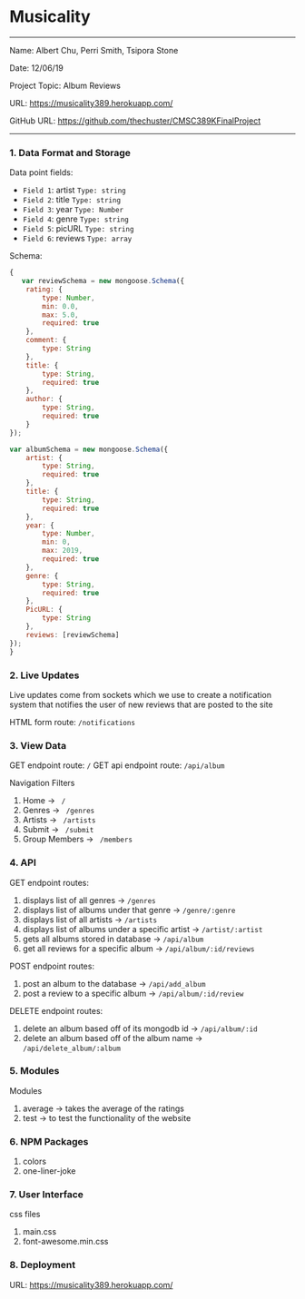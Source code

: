 # Musicality

---

Name: Albert Chu, Perri Smith, Tsipora Stone

Date: 12/06/19

Project Topic: Album Reviews

URL: https://musicality389.herokuapp.com/

GitHub URL: https://github.com/thechuster/CMSC389KFinalProject 

---


### 1. Data Format and Storage

Data point fields:
- `Field 1`:     artist       `Type: string`
- `Field 2`:     title       `Type: string`
- `Field 3`:     year       `Type: Number`
- `Field 4`:     genre       `Type: string`
- `Field 5`:     picURL       `Type: string`
- `Field 6`:     reviews       `Type: array`

Schema: 
```javascript
{
   var reviewSchema = new mongoose.Schema({
    rating: {
        type: Number,
        min: 0.0,
        max: 5.0,
        required: true
    },
    comment: {
        type: String
    },
    title: {
        type: String,
        required: true
    },
    author: {
        type: String,
        required: true
    }
});

var albumSchema = new mongoose.Schema({
    artist: {
        type: String,
        required: true
    },
    title: {
        type: String,
        required: true
    },
    year: {
        type: Number,
        min: 0,
        max: 2019,
        required: true
    },
    genre: {
        type: String,
        required: true
    },
    PicURL: {
        type: String
    },
    reviews: [reviewSchema]
});
}
```

### 2. Live Updates

Live updates come from sockets which we use to create a notification system that notifies the user of new reviews that are posted to the site

HTML form route: `/notifications`

### 3. View Data

GET endpoint route: `/`
GET api endpoint route: `/api/album`

Navigation Filters
1. Home -> `  /  `
2. Genres -> `  /genres  `
3. Artists -> `  /artists  `
4. Submit -> `  /submit  `
5. Group Members -> `  /members  `

### 4. API

GET endpoint routes:
1. displays list of all genres -> ` /genres `
2. displays list of albums under that genre -> ` /genre/:genre `
3. displays list of all artists -> ` /artists `
4. displays list of albums under a specific artist -> ` /artist/:artist `
5. gets all albums stored in database -> ` /api/album `
6. get all reviews for a specific album -> ` /api/album/:id/reviews `

POST endpoint routes:
1. post an album to the database -> `/api/add_album `
2. post a review to a specific album -> `/api/album/:id/review `

DELETE endpoint routes:
1. delete an album based off of its mongodb id -> `/api/album/:id `
2. delete an album based off of the album name -> `/api/delete_album/:album `

### 5. Modules

Modules
1. average -> takes the average of the ratings
2. test -> to test the functionality of the website

### 6. NPM Packages
1. colors
2. one-liner-joke

### 7. User Interface

css files
1. main.css
2. font-awesome.min.css

### 8. Deployment

URL: https://musicality389.herokuapp.com/